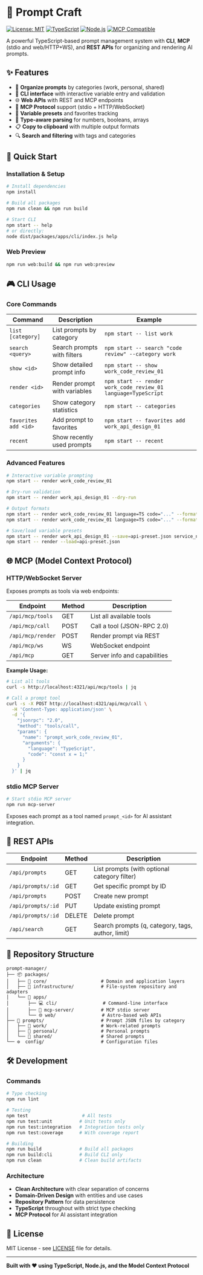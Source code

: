# 🎯 Prompt Craft

[![License: MIT](https://img.shields.io/badge/License-MIT-yellow.svg)](https://opensource.org/licenses/MIT)
[![TypeScript](https://img.shields.io/badge/TypeScript-007ACC?style=flat&logo=typescript&logoColor=white)](https://www.typescriptlang.org/)
[![Node.js](https://img.shields.io/badge/Node.js-43853D?style=flat&logo=node.js&logoColor=white)](https://nodejs.org/)
[![MCP Compatible](https://img.shields.io/badge/MCP-Compatible-brightgreen)](https://modelcontextprotocol.io/)

A powerful TypeScript-based prompt management system with **CLI**, **MCP** (stdio and web/HTTP+WS), and **REST APIs** for organizing and rendering AI prompts.

## ✨ Features

- 🎨 **Organize prompts** by categories (work, personal, shared)
- 🚀 **CLI interface** with interactive variable entry and validation
- 🌐 **Web APIs** with REST and MCP endpoints
- 📡 **MCP Protocol** support (stdio + HTTP/WebSocket)
- 💾 **Variable presets** and favorites tracking
- 🔄 **Type-aware parsing** for numbers, booleans, arrays
- 📋 **Copy to clipboard** with multiple output formats
- 🔍 **Search and filtering** with tags and categories

## 🚀 Quick Start

### Installation & Setup
```bash
# Install dependencies
npm install

# Build all packages
npm run clean && npm run build

# Start CLI
npm start -- help
# or directly:
node dist/packages/apps/cli/index.js help
```

### Web Preview
```bash
npm run web:build && npm run web:preview
```

## 🎮 CLI Usage

### Core Commands
| Command | Description | Example |
|---------|-------------|----------|
| `list [category]` | List prompts by category | `npm start -- list work` |
| `search <query>` | Search prompts with filters | `npm start -- search "code review" --category work` |
| `show <id>` | Show detailed prompt info | `npm start -- show work_code_review_01` |
| `render <id>` | Render prompt with variables | `npm start -- render work_code_review_01 language=TypeScript` |
| `categories` | Show category statistics | `npm start -- categories` |
| `favorites add <id>` | Add prompt to favorites | `npm start -- favorites add work_api_design_01` |
| `recent` | Show recently used prompts | `npm start -- recent` |

### Advanced Features
```bash
# Interactive variable prompting
npm start -- render work_code_review_01

# Dry-run validation
npm start -- render work_api_design_01 --dry-run

# Output formats
npm start -- render work_code_review_01 language=TS code="..." --format=json
npm start -- render work_code_review_01 language=TS code="..." --format=plain --copy

# Save/load variable presets
npm start -- render work_api_design_01 --save=api-preset.json service_name=MyAPI
npm start -- render --load=api-preset.json
```

## 🌐 MCP (Model Context Protocol)

### HTTP/WebSocket Server
Exposes prompts as tools via web endpoints:

| Endpoint | Method | Description |
|----------|--------|-------------|
| `/api/mcp/tools` | GET | List all available tools |
| `/api/mcp/call` | POST | Call a tool (JSON-RPC 2.0) |
| `/api/mcp/render` | POST | Render prompt via REST |
| `/api/mcp/ws` | WS | WebSocket endpoint |
| `/api/mcp` | GET | Server info and capabilities |

**Example Usage:**
```bash
# List all tools
curl -s http://localhost:4321/api/mcp/tools | jq

# Call a prompt tool
curl -s -X POST http://localhost:4321/api/mcp/call \
  -H 'Content-Type: application/json' \
  -d '{
    "jsonrpc": "2.0",
    "method": "tools/call",
    "params": {
      "name": "prompt_work_code_review_01",
      "arguments": {
        "language": "TypeScript",
        "code": "const x = 1;"
      }
    }
  }' | jq
```

### stdio MCP Server
```bash
# Start stdio MCP server
npm run mcp-server
```
Exposes each prompt as a tool named `prompt_<id>` for AI assistant integration.

## 🔌 REST APIs

| Endpoint | Method | Description |
|----------|--------|-------------|
| `/api/prompts` | GET | List prompts (with optional category filter) |
| `/api/prompts/:id` | GET | Get specific prompt by ID |
| `/api/prompts` | POST | Create new prompt |
| `/api/prompts/:id` | PUT | Update existing prompt |
| `/api/prompts/:id` | DELETE | Delete prompt |
| `/api/search` | GET | Search prompts (q, category, tags, author, limit) |

## 📁 Repository Structure

```
prompt-manager/
├── 📦 packages/
│   ├── 🧠 core/                    # Domain and application layers
│   ├── 🔧 infrastructure/          # File-system repository and adapters  
│   └── 🚀 apps/
│       ├── 💻 cli/                 # Command-line interface
│       ├── 📡 mcp-server/          # MCP stdio server
│       └── 🌐 web/                 # Astro-based web APIs
├── 📝 prompts/                     # Prompt JSON files by category
│   ├── 💼 work/                    # Work-related prompts
│   ├── 👤 personal/                # Personal prompts  
│   └── 🤝 shared/                  # Shared prompts
└── ⚙️  config/                     # Configuration files
```

## 🛠️ Development

### Commands
```bash
# Type checking
npm run lint

# Testing
npm test                    # All tests
npm run test:unit          # Unit tests only
npm run test:integration   # Integration tests only
npm run test:coverage      # With coverage report

# Building
npm run build              # Build all packages
npm run build:cli          # Build CLI only
npm run clean              # Clean build artifacts
```

### Architecture
- **Clean Architecture** with clear separation of concerns
- **Domain-Driven Design** with entities and use cases
- **Repository Pattern** for data persistence
- **TypeScript** throughout with strict type checking
- **MCP Protocol** for AI assistant integration

## 📄 License

MIT License - see [LICENSE](LICENSE) file for details.

---

**Built with ❤️ using TypeScript, Node.js, and the Model Context Protocol**
